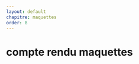 ```yaml
---
layout: default
chapitre: maquettes
order: 8
---
```



# compte rendu maquettes

<!-- note -->



<!-- new slide -->